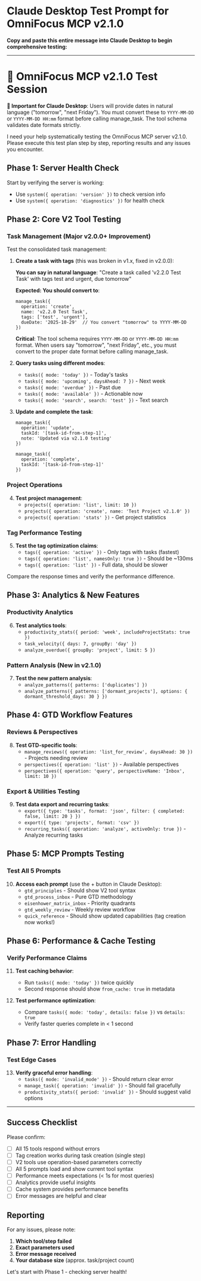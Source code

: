 # Claude Desktop Test Prompt for OmniFocus MCP v2.1.0

**Copy and paste this entire message into Claude Desktop to begin comprehensive testing:**

---

# 🧪 OmniFocus MCP v2.1.0 Test Session

**🚨 Important for Claude Desktop**: Users will provide dates in natural language ("tomorrow", "next Friday"). You must convert these to `YYYY-MM-DD` or `YYYY-MM-DD HH:mm` format before calling manage_task. The tool schema validates date formats strictly.

I need your help systematically testing the OmniFocus MCP server v2.1.0. Please execute this test plan step by step, reporting results and any issues you encounter.

## **Phase 1: Server Health Check**
Start by verifying the server is working:
- Use `system({ operation: 'version' })` to check version info
- Use `system({ operation: 'diagnostics' })` for health check

## **Phase 2: Core V2 Tool Testing**

### **Task Management (Major v2.0.0+ Improvement)**
Test the consolidated task management:

1. **Create a task with tags** (this was broken in v1.x, fixed in v2.0.0):

   **You can say in natural language**: "Create a task called 'v2.2.0 Test Task' with tags test and urgent, due tomorrow"

   **Expected: You should convert to**:
   ```
   manage_task({
     operation: 'create',
     name: 'v2.2.0 Test Task',
     tags: ['test', 'urgent'],
     dueDate: '2025-10-29'  // You convert "tomorrow" to YYYY-MM-DD
   })
   ```

   **Critical**: The tool schema requires `YYYY-MM-DD` or `YYYY-MM-DD HH:mm` format. When users say "tomorrow", "next Friday", etc., you must convert to the proper date format before calling manage_task.

2. **Query tasks using different modes**:
   - `tasks({ mode: 'today' })` - Today's tasks
   - `tasks({ mode: 'upcoming', daysAhead: 7 })` - Next week
   - `tasks({ mode: 'overdue' })` - Past due
   - `tasks({ mode: 'available' })` - Actionable now
   - `tasks({ mode: 'search', search: 'test' })` - Text search

3. **Update and complete the task**:
   ```
   manage_task({
     operation: 'update', 
     taskId: '[task-id-from-step-1]',
     note: 'Updated via v2.1.0 testing'
   })
   
   manage_task({
     operation: 'complete',
     taskId: '[task-id-from-step-1]'
   })
   ```

### **Project Operations**
4. **Test project management**:
   - `projects({ operation: 'list', limit: 10 })`
   - `projects({ operation: 'create', name: 'Test Project v2.1.0' })`
   - `projects({ operation: 'stats' })` - Get project statistics

### **Tag Performance Testing**
5. **Test the tag optimization claims**:
   - `tags({ operation: 'active' })` - Only tags with tasks (fastest)
   - `tags({ operation: 'list', namesOnly: true })` - Should be ~130ms
   - `tags({ operation: 'list' })` - Full data, should be slower

Compare the response times and verify the performance difference.

## **Phase 3: Analytics & New Features**

### **Productivity Analytics**
6. **Test analytics tools**:
   - `productivity_stats({ period: 'week', includeProjectStats: true })`
   - `task_velocity({ days: 7, groupBy: 'day' })`
   - `analyze_overdue({ groupBy: 'project', limit: 5 })`

### **Pattern Analysis (New in v2.1.0)**
7. **Test the new pattern analysis**:
   - `analyze_patterns({ patterns: ['duplicates'] })`
   - `analyze_patterns({ patterns: ['dormant_projects'], options: { dormant_threshold_days: 30 } })`

## **Phase 4: GTD Workflow Features**

### **Reviews & Perspectives**
8. **Test GTD-specific tools**:
   - `manage_reviews({ operation: 'list_for_review', daysAhead: 30 })` - Projects needing review
   - `perspectives({ operation: 'list' })` - Available perspectives
   - `perspectives({ operation: 'query', perspectiveName: 'Inbox', limit: 10 })`

### **Export & Utilities Testing**
9. **Test data export and recurring tasks**:
   - `export({ type: 'tasks', format: 'json', filter: { completed: false, limit: 20 } })`
   - `export({ type: 'projects', format: 'csv' })`
   - `recurring_tasks({ operation: 'analyze', activeOnly: true })` - Analyze recurring tasks

## **Phase 5: MCP Prompts Testing**

### **Test All 5 Prompts**
10. **Access each prompt** (use the + button in Claude Desktop):
    - `gtd_principles` - Should show V2 tool syntax
    - `gtd_process_inbox` - Pure GTD methodology  
    - `eisenhower_matrix_inbox` - Priority quadrants
    - `gtd_weekly_review` - Weekly review workflow
    - `quick_reference` - Should show updated capabilities (tag creation now works!)

## **Phase 6: Performance & Cache Testing**

### **Verify Performance Claims**
11. **Test caching behavior**:
    - Run `tasks({ mode: 'today' })` twice quickly
    - Second response should show `from_cache: true` in metadata
    
12. **Test performance optimization**:
    - Compare `tasks({ mode: 'today', details: false })` vs `details: true`
    - Verify faster queries complete in < 1 second

## **Phase 7: Error Handling**

### **Test Edge Cases**
13. **Verify graceful error handling**:
    - `tasks({ mode: 'invalid_mode' })` - Should return clear error
    - `manage_task({ operation: 'invalid' })` - Should fail gracefully
    - `productivity_stats({ period: 'invalid' })` - Should suggest valid options

---

## **Success Checklist**
Please confirm:
- [ ] All 15 tools respond without errors
- [ ] Tag creation works during task creation (single step)  
- [ ] V2 tools use operation-based parameters correctly
- [ ] All 5 prompts load and show current tool syntax
- [ ] Performance meets expectations (< 1s for most queries)
- [ ] Analytics provide useful insights
- [ ] Cache system provides performance benefits
- [ ] Error messages are helpful and clear

## **Reporting**
For any issues, please note:
1. **Which tool/step failed**
2. **Exact parameters used**
3. **Error message received** 
4. **Your database size** (approx. task/project count)

Let's start with Phase 1 - checking server health!